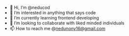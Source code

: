 
- 👋 Hi, I’m @neducod
- 👀 I’m interested in anything that says code
- 🌱 I’m currently learning frontend developing 
- 💞️ I’m looking to collaborate with liked minded individuals
- 📫 How to reach me @nedunony16@gmail.com

<!---
neducod/neducod is a ✨ special ✨ repository because its `README.md` (this file) appears on your GitHub profile.
You can click the Preview link to take a look at your changes.
--->
